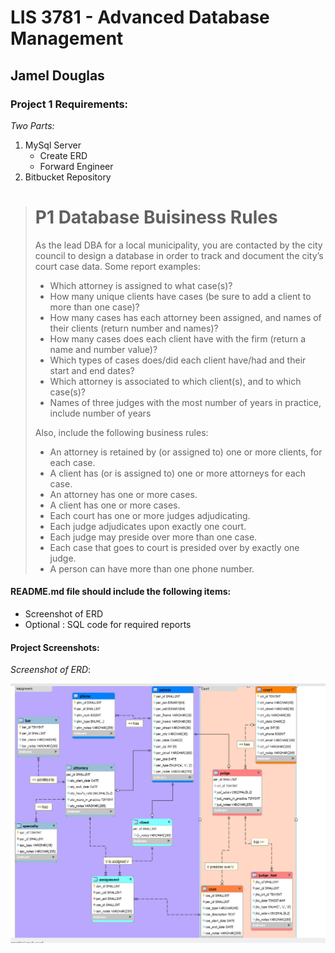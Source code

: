 # LIS 3781 - Advanced Database Management

## Jamel Douglas

### Project 1 Requirements:

*Two Parts:*

1. MySql Server
    - Create ERD
    - Forward Engineer
2. Bitbucket Repository 

> # P1 Database Buisiness Rules
> 
> As the lead DBA for a local municipality, you are contacted by the city council to design a database in order to track and document the city’s court case data. Some report examples:
> * Which attorney is assigned to what case(s)?
> * How many unique clients have cases (be sure to add a client to more than one case)?
> * How many cases has each attorney been assigned, and names of their clients (return number and names)?
> * How many cases does each client have with the firm (return a name and number value)?
> * Which types of cases does/did each client have/had and their start and end dates?
> * Which attorney is associated to which client(s), and to which case(s)?
> * Names of three judges with the most number of years in practice, include number of years
>
> Also, include the following business rules: 
> * An attorney is retained by (or assigned to) one or more clients, for each case.
> * A client has (or is assigned to) one or more attorneys for each case.
> * An attorney has one or more cases.
> * A client has one or more cases.
> * Each court has one or more judges adjudicating.
> * Each judge adjudicates upon exactly one court.
> * Each judge may preside over more than one case.
> * Each case that goes to court is presided over by exactly one judge.
> * A person can have more than one phone number.

#### README.md file should include the following items:

* Screenshot of ERD
* Optional : SQL code for required reports

#### Project Screenshots:

*Screenshot of ERD*:

![ERD Screenshot](img/erd.png)


